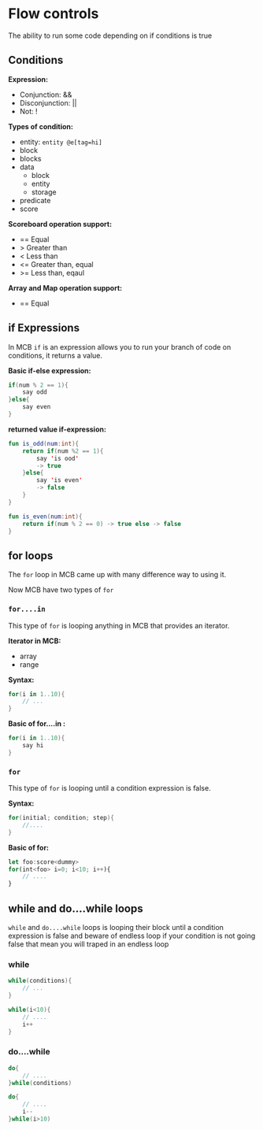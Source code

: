 # Flow controls

The ability to run some code depending on if conditions is true

## Conditions

**Expression:**

- Conjunction: &&
- Disconjunction: ||
- Not: !

**Types of condition:**

- entity: `entity @e[tag=hi]`
- block
- blocks
- data
  - block
  - entity
  - storage
- predicate
- score

**Scoreboard operation support:**

- == Equal
- \> Greater than
- < Less than
- <= Greater than, equal
- \>= Less than, eqaul

**Array and Map operation support:**

- == Equal

## if Expressions

In MCB `if` is an expression allows you to run your branch of code on conditions, it returns a value.

**Basic if-else expression:**

```kt
if(num % 2 == 1){
    say odd
}else{
    say even
}
```

**returned value if-expression:**

```kt
fun is_odd(num:int){
    return if(num %2 == 1){
        say 'is ood'
        -> true
    }else{
        say 'is even'
        -> false
    }
}

fun is_even(num:int){
    return if(num % 2 == 0) -> true else -> false
}
```

## for loops

The `for` loop in MCB came up with many difference way to using it.

Now MCB have two types of `for`

### **`for....in`**

This type of `for` is looping anything in MCB that provides an iterator.

**Iterator in MCB:**

- array
- range

**Syntax:**

```kt
for(i in 1..10){
    // ...
}
```

**Basic of for....in :**

```kt
for(i in 1..10){
    say hi
}
```

### **`for`**

This type of `for` is looping until a condition expression is false.

**Syntax:**

```kt
for(initial; condition; step){
    //....
}
```

**Basic of for:**

```ts
let foo:score<dummy>
for(int<foo> i=0; i<10; i++){
    // ....
}
```

## while and do....while loops

`while` and `do....while` loops is looping their block until a condition expression is false and beware of endless loop if your condition is not going false that mean you will traped in an endless loop

### while

```kt
while(conditions){
    // ...
}

while(i<10){
    // ....
    i++
}
```

### do....while

```kt
do{
    // ....
}while(conditions)

do{
    // ....
    i--
}while(i>10)
```
